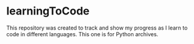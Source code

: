 # learningToCode
This repository was created to track and show my progress as I learn to code in different languages.
This one is for Python archives.
